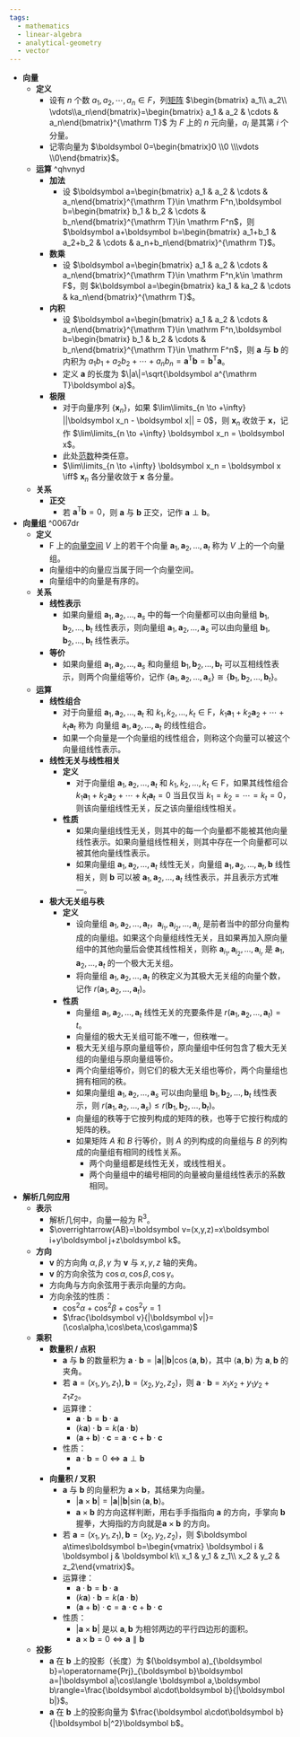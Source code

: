 ```yaml
---
tags:
  - mathematics
  - linear-algebra
  - analytical-geometry
  - vector
---
```

- **向量**
    - **定义**
        - 设有 $n$ 个数 $a_1,a_2,\cdots,a_n \in F$，列[矩阵](/pages/mathematics/linear-algrbra/matrix.md) $\begin{bmatrix} a_1\\ a_2\\ \vdots\\a_n\end{bmatrix}=\begin{bmatrix} a_1 & a_2 & \cdots & a_n\end{bmatrix}^{\mathrm T}$ 为 $F$ 上的 $n$ 元向量，$a_i$ 是其第 $i$ 个分量。
        - 记零向量为 $\boldsymbol 0=\begin{bmatrix}0 \\0 \\\vdots \\0\end{bmatrix}$。
    - **运算** ^qhvnyd
        - **加法**
            - 设 $\boldsymbol a=\begin{bmatrix} a_1 & a_2 & \cdots & a_n\end{bmatrix}^{\mathrm T}\in \mathrm F^n,\boldsymbol b=\begin{bmatrix} b_1 & b_2 & \cdots & b_n\end{bmatrix}^{\mathrm T}\in \mathrm F^n$，则 $\boldsymbol a+\boldsymbol b=\begin{bmatrix} a_1+b_1 & a_2+b_2 & \cdots & a_n+b_n\end{bmatrix}^{\mathrm T}$。
        - **数乘**
            - 设 $\boldsymbol a=\begin{bmatrix} a_1 & a_2 & \cdots & a_n\end{bmatrix}^{\mathrm T}\in \mathrm F^n,k\in \mathrm F$，则 $k\boldsymbol a=\begin{bmatrix} ka_1 & ka_2 & \cdots & ka_n\end{bmatrix}^{\mathrm T}$。
        - **内积**
            - 设 $\boldsymbol a=\begin{bmatrix} a_1 & a_2 & \cdots & a_n\end{bmatrix}^{\mathrm T}\in \mathrm F^n,\boldsymbol b=\begin{bmatrix} b_1 & b_2 & \cdots & b_n\end{bmatrix}^{\mathrm T}\in \mathrm F^n$，则 $\boldsymbol a$ 与 $\boldsymbol b$ 的内积为 $a_1b_1+a_2b_2+\cdots+a_nb_n=\boldsymbol a^{\mathrm T}\boldsymbol b=\boldsymbol b^{\mathrm T}\boldsymbol a$。
            - 定义 $\boldsymbol a$ 的长度为 $\|a\|=\sqrt{\boldsymbol a^{\mathrm T}\boldsymbol a}$。
        - **极限**
            - 对于向量序列 $\{\boldsymbol x_n\}$，如果 $\lim\limits_{n \to +\infty} ||\boldsymbol x_n - \boldsymbol x|| = 0$，则 $\boldsymbol x_n$ 收敛于 $\boldsymbol x$，记作 $\lim\limits_{n \to +\infty} \boldsymbol x_n = \boldsymbol x$。
            - 此处[范数](/pages/mathematics/linear-algrbra/norm.md)种类任意。
            - $\lim\limits_{n \to +\infty} \boldsymbol x_n = \boldsymbol x \iff$ $\boldsymbol x_n$ 各分量收敛于 $\boldsymbol x$ 各分量。
    - **关系**
        - **正交**
            - 若 $\boldsymbol a^{\mathrm T}\boldsymbol b=0$，则 $\boldsymbol a$ 与 $\boldsymbol b$ 正交，记作 $\boldsymbol a\perp\boldsymbol b$。
- **向量组** ^0067dr
    - **定义**
        - $\mathrm F$ 上的[向量空间](/pages/mathematics/linear-algrbra/vector-space.md) $V$ 上的若干个向量 $\boldsymbol a_1,\boldsymbol a_2,\dots,\boldsymbol a_t$ 称为 $V$ 上的一个向量组。
        - 向量组中的向量应当属于同一个向量空间。
        - 向量组中的向量是有序的。
    - **关系**
        - **线性表示**
            - 如果向量组 $\boldsymbol a_1,\boldsymbol a_2,\dots,\boldsymbol a_s$  中的每一个向量都可以由向量组 $\boldsymbol b_1,\boldsymbol b_2,\dots,\boldsymbol b_t$ 线性表示，则向量组 $\boldsymbol a_1,\boldsymbol a_2,\dots,\boldsymbol a_s$ 可以由向量组 $\boldsymbol b_1,\boldsymbol b_2,\dots,\boldsymbol b_t$ 线性表示。
        - **等价**
            - 如果向量组 $\boldsymbol a_1,\boldsymbol a_2,\dots,\boldsymbol a_s$ 和向量组 $\boldsymbol b_1,\boldsymbol b_2,\dots,\boldsymbol b_t$ 可以互相线性表示，则两个向量组等价，记作 $\{\boldsymbol a_1,\boldsymbol a_2,\dots,\boldsymbol a_s\}\cong\{\boldsymbol b_1,\boldsymbol b_2,\dots,\boldsymbol b_t\}$。
    - **运算**
        - **线性组合**
            - 对于向量组 $\boldsymbol a_1,\boldsymbol a_2,\dots,\boldsymbol a_t$ 和 $k_1,k_2,\dots,k_t\in\mathrm F$，$k_1\boldsymbol a_1+k_2\boldsymbol a_2+\cdots+k_t\boldsymbol a_t$ 称为 向量组 $\boldsymbol a_1,\boldsymbol a_2,\dots,\boldsymbol a_t$ 的线性组合。
            - 如果一个向量是一个向量组的线性组合，则称这个向量可以被这个向量组线性表示。
        - **线性无关与线性相关**
            - **定义**
                - 对于向量组 $\boldsymbol a_1,\boldsymbol a_2,\dots,\boldsymbol a_t$ 和 $k_1,k_2,\dots,k_t\in\mathrm F$，如果其线性组合 $k_1\boldsymbol a_1+k_2\boldsymbol a_2+\cdots+k_t\boldsymbol a_t=0$ 当且仅当 $k_1=k_2=\cdots=k_t=0$，则该向量组线性无关，反之该向量组线性相关。
            - **性质**
                - 如果向量组线性无关，则其中的每一个向量都不能被其他向量线性表示。如果向量组线性相关，则其中存在一个向量都可以被其他向量线性表示。
                - 如果向量组 $\boldsymbol a_1,\boldsymbol a_2,\dots,\boldsymbol a_t$ 线性无关，向量组 $\boldsymbol a_1,\boldsymbol a_2,\dots,\boldsymbol a_t,\boldsymbol b$ 线性相关，则 $\boldsymbol b$ 可以被 $\boldsymbol a_1,\boldsymbol a_2,\dots,\boldsymbol a_t$ 线性表示，并且表示方式唯一。
        - **极大无关组与秩**
            - **定义**
                - 设向量组 $\boldsymbol a_1,\boldsymbol a_2,\dots,\boldsymbol a_t$，$\boldsymbol a_{i_1},\boldsymbol a_{i_2},\dots,\boldsymbol a_{i_r}$ 是前者当中的部分向量构成的向量组。如果这个向量组线性无关，且如果再加入原向量组中的其他向量后会使其线性相关，则称 $\boldsymbol a_{i_1},\boldsymbol a_{i_2},\dots,\boldsymbol a_{i_r}$ 是 $\boldsymbol a_1,\boldsymbol a_2,\dots,\boldsymbol a_t$ 的一个极大无关组。
                - 将向量组 $\boldsymbol a_1,\boldsymbol a_2,\dots,\boldsymbol a_t$ 的秩定义为其极大无关组的向量个数，记作 $r(\boldsymbol a_1,\boldsymbol a_2,\dots,\boldsymbol a_t)$。
            - **性质**
                - 向量组 $\boldsymbol a_1,\boldsymbol a_2,\dots,\boldsymbol a_t$ 线性无关的充要条件是 $r(\boldsymbol a_1,\boldsymbol a_2,\dots,\boldsymbol a_t)=t$。
                - 向量组的极大无关组可能不唯一，但秩唯一。
                - 极大无关组与原向量组等价，原向量组中任何包含了极大无关组的向量组与原向量组等价。
                - 两个向量组等价，则它们的极大无关组也等价，两个向量组也拥有相同的秩。
                - 如果向量组 $\boldsymbol a_1,\boldsymbol a_2,\dots,\boldsymbol a_s$ 可以由向量组 $\boldsymbol b_1,\boldsymbol b_2,\dots,\boldsymbol b_t$ 线性表示，则 $r(\boldsymbol a_1,\boldsymbol a_2,\dots,\boldsymbol a_s)\le r(\boldsymbol b_1,\boldsymbol b_2,\dots,\boldsymbol b_t)$。
                - 向量组的秩等于它按列构成的矩阵的秩，也等于它按行构成的矩阵的秩。
                - 如果矩阵 $A$ 和 $B$ 行等价，则 $A$ 的列构成的向量组与 $B$ 的列构成的向量组有相同的线性关系。
                    - 两个向量组都是线性无关，或线性相关。
                    - 两个向量组中的编号相同的向量被向量组线性表示的系数相同。
- **解析几何应用**
    - **表示**
        - 解析几何中，向量一般为 $\mathrm R^3$。
        - $\overrightarrow{AB}=\boldsymbol v=(x,y,z)=x\boldsymbol i+y\boldsymbol j+z\boldsymbol k$。
    - **方向**
        - $\boldsymbol v$ 的方向角 $\alpha,\beta,\gamma$ 为 $\boldsymbol v$ 与 $x,y,z$ 轴的夹角。
        - $\boldsymbol v$ 的方向余弦为 $\cos\alpha,\cos\beta,\cos\gamma$。
        - 方向角与方向余弦用于表示向量的方向。
        - 方向余弦的性质：
            - $\cos^2\alpha+\cos^2\beta+\cos^2\gamma=1$
            - $\frac{\boldsymbol v}{|\boldsymbol v|}=(\cos\alpha,\cos\beta,\cos\gamma)$
    - **乘积**
        - **数量积 / 点积**
            - $\boldsymbol a$ 与 $\boldsymbol b$ 的数量积为 $\boldsymbol a\cdot\boldsymbol b=|\boldsymbol a||\boldsymbol b|\cos\langle \boldsymbol a,\boldsymbol b\rangle$，其中 $\langle \boldsymbol a,\boldsymbol b\rangle$ 为 $\boldsymbol a,\boldsymbol b$ 的夹角。
            - 若 $\boldsymbol a=(x_1,y_1,z_1),\boldsymbol b=(x_2,y_2,z_2)$，则 $\boldsymbol a\cdot\boldsymbol b=x_1x_2+y_1y_2+z_1z_2$。
            - 运算律：
                - $\boldsymbol a\cdot\boldsymbol b=\boldsymbol b\cdot\boldsymbol a$
                - $(k\boldsymbol a)\cdot\boldsymbol b=k(\boldsymbol a\cdot\boldsymbol b)$
                - $(\boldsymbol a+\boldsymbol b)\cdot \boldsymbol c=\boldsymbol a\cdot\boldsymbol c+\boldsymbol b\cdot\boldsymbol c$
            - 性质：
                - $\boldsymbol a\cdot\boldsymbol b=0 \iff \boldsymbol a\perp\boldsymbol b$
                -
        - **向量积 / 叉积**
            - $\boldsymbol a$ 与 $\boldsymbol b$ 的向量积为 $\boldsymbol a\times\boldsymbol b$，其结果为向量。
                - $|\boldsymbol a\times\boldsymbol b|=|\boldsymbol a||\boldsymbol b|\sin\langle \boldsymbol a,\boldsymbol b\rangle$。
                - $\boldsymbol a\times\boldsymbol b$ 的方向这样判断，用右手手指指向 $\boldsymbol a$ 的方向，手掌向 $\boldsymbol b$ 握拳，大拇指的方向就是$\boldsymbol a\times\boldsymbol b$ 的方向。
            - 若 $\boldsymbol a=(x_1,y_1,z_1),\boldsymbol b=(x_2,y_2,z_2)$，则 $\boldsymbol a\times\boldsymbol b=\begin{vmatrix} \boldsymbol i & \boldsymbol j & \boldsymbol k\\ x_1 & y_1 & z_1\\ x_2 & y_2 & z_2\end{vmatrix}$。
            - 运算律：
                - $\boldsymbol a\cdot\boldsymbol b=\boldsymbol b\cdot\boldsymbol a$
                - $(k\boldsymbol a)\cdot\boldsymbol b=k(\boldsymbol a\cdot\boldsymbol b)$
                - $(\boldsymbol a+\boldsymbol b)\cdot \boldsymbol c=\boldsymbol a\cdot\boldsymbol c+\boldsymbol b\cdot\boldsymbol c$
            - 性质：
                - $|\boldsymbol a\times\boldsymbol b|$ 是以 $\boldsymbol a,\boldsymbol b$ 为相邻两边的平行四边形的面积。
                - $\boldsymbol a\times\boldsymbol b=0 \iff \boldsymbol a\parallel\boldsymbol b$
    - **投影**
        - $\boldsymbol a$ 在 $\boldsymbol b$ 上的投影（长度）为 $(\boldsymbol a)_{\boldsymbol b}=\operatorname{Prj}_{\boldsymbol b}\boldsymbol a=|\boldsymbol a|\cos\langle \boldsymbol a,\boldsymbol b\rangle=\frac{\boldsymbol a\cdot\boldsymbol b}{|\boldsymbol b|}$。
        - $\boldsymbol a$ 在 $\boldsymbol b$ 上的投影向量为 $\frac{\boldsymbol a\cdot\boldsymbol b}{|\boldsymbol b|^2}\boldsymbol b$。
